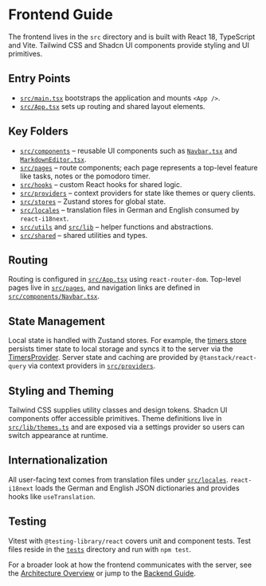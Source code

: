 # Frontend Guide

The frontend lives in the `src` directory and is built with React 18, TypeScript and Vite. Tailwind CSS and Shadcn UI components provide styling and UI primitives.

## Entry Points

- [`src/main.tsx`](../src/main.tsx) bootstraps the application and mounts `<App />`.
- [`src/App.tsx`](../src/App.tsx) sets up routing and shared layout elements.

## Key Folders

- [`src/components`](../src/components) – reusable UI components such as [`Navbar.tsx`](../src/components/Navbar.tsx) and [`MarkdownEditor.tsx`](../src/components/MarkdownEditor.tsx).
- [`src/pages`](../src/pages) – route components; each page represents a top-level feature like tasks, notes or the pomodoro timer.
- [`src/hooks`](../src/hooks) – custom React hooks for shared logic.
- [`src/providers`](../src/providers) – context providers for state like themes or query clients.
- [`src/stores`](../src/stores) – Zustand stores for global state.
- [`src/locales`](../src/locales) – translation files in German and English consumed by `react-i18next`.
- [`src/utils`](../src/utils) and [`src/lib`](../src/lib) – helper functions and abstractions.
- [`src/shared`](../src/shared) – shared utilities and types.

## Routing

Routing is configured in [`src/App.tsx`](../src/App.tsx) using `react-router-dom`.
Top-level pages live in [`src/pages`](../src/pages), and navigation links are
defined in [`src/components/Navbar.tsx`](../src/components/Navbar.tsx).

## State Management

Local state is handled with Zustand stores. For example,
the [timers store](../src/stores/timers.ts) persists timer state to local storage
and syncs it to the server via the [TimersProvider](../src/providers/TimersProvider.tsx).
Server state and caching are provided by `@tanstack/react-query` via context
providers in [`src/providers`](../src/providers).

## Styling and Theming

Tailwind CSS supplies utility classes and design tokens. Shadcn UI components
offer accessible primitives. Theme definitions live in
[`src/lib/themes.ts`](../src/lib/themes.ts) and are exposed via a settings
provider so users can switch appearance at runtime.

## Internationalization

All user-facing text comes from translation files under
[`src/locales`](../src/locales). `react-i18next` loads the German and English
JSON dictionaries and provides hooks like `useTranslation`.

## Testing

Vitest with `@testing-library/react` covers unit and component tests. Test files
reside in the [`tests`](../tests) directory and run with `npm test`.

For a broader look at how the frontend communicates with the server, see the
[Architecture Overview](architecture.md) or jump to the [Backend Guide](backend.md).

